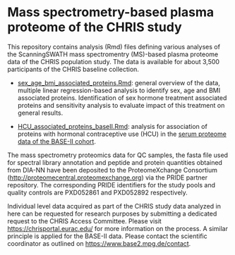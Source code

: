 # Mass spectrometry-based plasma proteome of the CHRIS study

This repository contains analysis (Rmd) files defining various analyses of the
ScanningSWATH mass spectromentry (MS)-based plasma proteome data of the CHRIS
population study. The data is available for about 3,500 participants of the
CHRIS baseline collection.

- [sex_age_bmi_associated_proteins.Rmd](sex_age_bmi_associated_proteins.Rmd):
  general overview of the data, multiple linear regression-based analysis to
  identify sex, age and BMI associated proteins. Identification of sex hormone
  treatment associated proteins and sensitivity analysis to evaluate impact of
  this treatment on general results.

- [HCU_associated_proteins_baseII.Rmd](HCU_associated_proteins_baseII.Rmd):
  analysis for association of proteins with hormonal contraceptive use (HCU) in
  the [serum proteome data of the BASE-II
  cohort](https://doi.org/10.1101/2024.06.22.24309293).

The mass spectrometry proteomics data for QC samples, the fasta file used for
spectral library annotation and peptide and protein quantities obtained from
DIA-NN have been deposited to the ProteomeXchange Consortium
(http://proteomecentral.proteomexchange.org) via the PRIDE partner
repository. The corresponding PRIDE identifiers for the study pools and
quality controls are PXD052861 and PXD052892 respectively.

Individual level data acquired as part of the CHRIS study data analyzed in here
can be requested for research purposes by submitting a dedicated request to the
CHRIS Access Committee. Please visit https://chrisportal.eurac.edu/ for more
information on the process. A similar principle is applied for the BASE-II
data. Please contact the scientific coordinator as outlined on
https://www.base2.mpg.de/contact.
